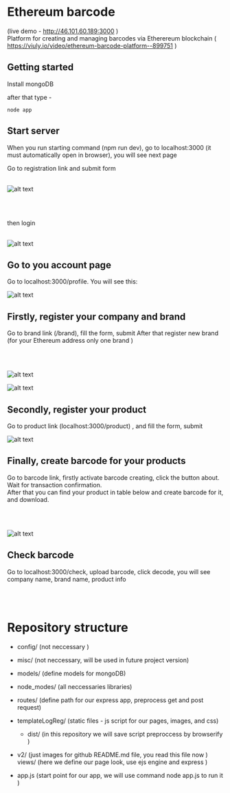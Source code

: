 # Ethereum barcode

(live demo - http://46.101.60.189:3000 )
<br/>
Platform for creating and managing barcodes via Etherereum blockchain
( https://viuly.io/video/ethereum-barcode-platform--899751 )

## Getting started

Install mongoDB 

after that type -
```
node app
```

## Start server
When you run starting command (npm run dev), go to localhost:3000 (it must automatically open in browser), you will see next page

Go to registration link and submit form
<br/>
<br/>

![alt text](https://raw.githubusercontent.com/blockchain-doppelganger/ethereum_barcode/with_registration/v2/registration.png)

<br/>
<br/>

then login 
<br/>
<br/>


![alt text](https://raw.githubusercontent.com/blockchain-doppelganger/ethereum_barcode/with_registration/v2/login.png)

## Go to you account page

Go to localhost:3000/profile. You will see this:

![alt text](https://raw.githubusercontent.com/blockchain-doppelganger/ethereum_barcode/with_registration/v2/profile.png)

## Firstly, register your company and brand

Go to brand link (/brand), fill the form, submit
After that register new brand (for your Ethereum address only one brand ) 

<br/>
<br/>

![alt text](https://raw.githubusercontent.com/blockchain-doppelganger/ethereum_barcode/with_registration/v2/brand.png)

![alt text](https://raw.githubusercontent.com/blockchain-doppelganger/ethereum_barcode/with_registration/v2/brand2.png)


## Secondly, register your product 

Go to product link (localhost:3000/product) , and fill the form, submit 

![alt text](https://raw.githubusercontent.com/blockchain-doppelganger/ethereum_barcode/master/git_img/createProduct.png)

## Finally, create barcode for your products

Go to barcode link, firstly activate barcode creating, click the button about. 
<br/>
Wait for transaction confirmation.
<br/>
After that you can find your product in table below and create barcode for it, and download.

<br/>
<br/>

![alt text](https://raw.githubusercontent.com/blockchain-doppelganger/ethereum_barcode/with_registration/v2/barcode.png)

## Check barcode

Go to localhost:3000/check, upload barcode, click decode, you will see company name, brand name, product info 

<br/>
<br/>


# Repository structure 

- config/ (not neccessary )
- misc/ (not neccessary, will be used in future project version)
- models/ (define models for mongoDB)
- node_modes/ (all neccessaries libraries)
- routes/ (define path for our express app, preprocess get and post request) 
- templateLogReg/ (static files - js script for our pages, images, and css) 
    - dist/ (in this repository we will save script preproccess by browserify )
- v2/ (just images for github README.md file, you read this file now )
views/ (here we define our page look, use ejs engine and express )

- app.js (start point for our app, we will use command node app.js to run it )



